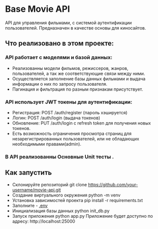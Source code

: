 # Base Movie API

API для управления фильмами, с системой аутентификации пользователей.
Предназначен в качестве основы для киносайтов.

## Что реализовано в этом проекте:

### API работает с моделями и базой данных:

- Реализованны модели фильмов, режиссеров, жанров, пользователей, а так же соответствующие связи между ними.
- Осуществляется заполнение базы данных фильмами и выдача информации о них по запросу пользователя.
- Пагинация и фильтрация по разным признакам присутствует.

### API использует JWT токены для аутентификации:

- Регистрация: POST /auth/register (пароль хэшируется)
- Логин: POST /auth/login (выдача токенов)
- Обновление: PUT /auth/login с refresh token для получения новых токенов.
- Есть возможность ограничения просмотра страниц для незарегистрированных пользователей,
  или не обладающих необходимыми правами(admin).

### В API реализованны Основные Unit тесты .

## Как запустить

- Cклонируйте репозиторий git clone https://github.com/your-username/movie-api.git
- Создание виртуального окружения python -m venv
- Установка зависимостей проекта pip install -r requirements.txt 
- Заполните - [.env](.env)
- Инициализация базы данных python init_db.py
- Запуск приложения python app.py Приложение будет доступно по адресу: http://localhost:25000

